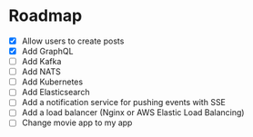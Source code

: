 <h1>Roadmap</h1>

- [x] Allow users to create posts
- [x] Add GraphQL
- [ ] Add Kafka
- [ ] Add NATS
- [ ] Add Kubernetes
- [ ] Add Elasticsearch
- [ ] Add a notification service for pushing events with SSE
- [ ] Add a load balancer (Nginx or AWS Elastic Load Balancing)
- [ ] Change movie app to my app
